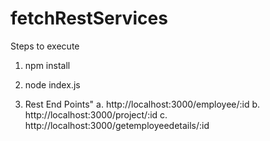 # fetchRestServices

Steps to execute
1. npm install
2. node index.js

3. Rest End Points"
   a. http://localhost:3000/employee/:id
   b. http://localhost:3000/project/:id
   c. http://localhost:3000/getemployeedetails/:id
